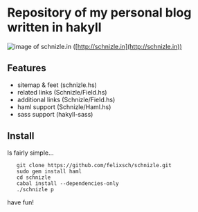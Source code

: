 
# Repository of my personal blog written in hakyll 

![image of schnizle.in](http://schnizle.in/share/schnizle.jpg)
([http://schnizle.in](http://schnizle.in))
## Features
 - sitemap & feet (schnizle.hs)
 - related links (Schnizle/Field.hs)
 - additional links (Schnizle/Field.hs)
 - haml support (Schnizle/Haml.hs)
 - sass support (hakyll-sass)
 
## Install
Is fairly simple...
```
   git clone https://github.com/felixsch/schnizle.git
   sudo gem install haml
   cd schnizle
   cabal install --dependencies-only
   ./schnizle p
```

have fun!

